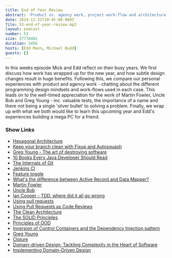 ```yaml
---
title: End of Year Review
abstract: 'Product vs. agency work, project work-flow and architectural design'
date: 2014-12-31T10:45:00.000Z
file: 53-end-of-year-review.mp3
layout: podcast
number: 53
size: 37770402
duration: 3456
hosts: [Edd Mann, Michael Budd]
guests: []
---
```


In this weeks episode Mick and Edd reflect on their busy years.
We first discuss how work has wrapped up for the new year, and how subtle design changes result in huge benefits.
Following this, we compare our personal experiences with product and agency work - chatting about the different programming design mindsets and work-flows used in each case.
This leads on to the well-timed appreciation for the work of Martin Fowler, Uncle Bob and Greg Young - inc. valuable tests, the importance of a name and there not being a single 'silver bullet' to solving a problem.
Finally, we wrap up with what we both would like to learn this upcoming year and Edd's experiences building a mega PC for a friend.

### Show Links

- [Hexagonal Architecture](http://fideloper.com/hexagonal-architecture)
- [Keep your branch clean with Fixup and Autosquash](http://fle.github.io/git-tip-keep-your-branch-clean-with-fixup-and-autosquash.html)
- [Greg Young - The art of destroying software](http://vimeo.com/108441214)
- [10 Books Every Java Developer Should Read](http://www.petrikainulainen.net/reviews/10-books-every-java-developer-should-read/)
- [The Internals of Git](http://eddmann.com/posts/the-internals-of-git/)
- [Jenkins CI](http://jenkins-ci.org/)
- [Feature toggle](http://en.wikipedia.org/wiki/Feature_toggle)
- [What's the difference between Active Record and Data Mapper?](http://culttt.com/2014/06/18/whats-difference-active-record-data-mapper/)
- [Martin Fowler](http://martinfowler.com/)
- [Uncle Bob](http://blog.8thlight.com/uncle-bob/archive.html)
- [Ian Cooper - TDD, where did it all go wrong](http://vimeo.com/68375232)
- [Using pull requests](https://help.github.com/articles/using-pull-requests/)
- [Using Pull Requests as Code Reviews](http://code.tutsplus.com/tutorials/using-pull-requests-as-code-reviews--cms-21959)
- [The Clean Architecture](http://blog.8thlight.com/uncle-bob/2012/08/13/the-clean-architecture.html)
- [The SOLID Principles](http://www.blackwasp.co.uk/SOLIDPrinciples.aspx)
- [Principles of OOD](http://butunclebob.com/ArticleS.UncleBob.PrinciplesOfOod)
- [Inversion of Control Containers and the Dependency Injection pattern](http://martinfowler.com/articles/injection.html)
- [Greg Young](http://goodenoughsoftware.net/)
- [Clojure](http://clojure.org/)
- [Domain-driven Design: Tackling Complexity in the Heart of Software](http://www.amazon.co.uk/Domain-driven-Design-Tackling-Complexity-Software/dp/0321125215)
- [Implementing Domain-Driven Design](http://www.amazon.co.uk/Implementing-Domain-Driven-Design-Vaughn-Vernon/dp/0321834577)
